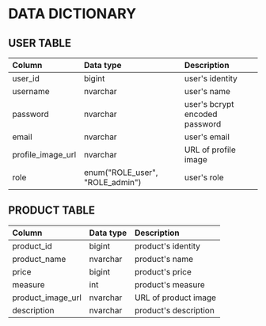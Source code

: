# DATA DICTIONARY   
## USER TABLE
| Column | Data type | Description |
|:---|:---|:---|
| user_id | bigint | user's identity |
| username | nvarchar | user's name |
| password | nvarchar | user's bcrypt encoded password|
| email | nvarchar | user's email |
| profile_image_url | nvarchar | URL of profile image |
| role | enum("ROLE_user", "ROLE_admin") | user's role |
## PRODUCT TABLE
| Column | Data type | Description |
|:---|:---|:---|
| product_id | bigint | product's identity |
| product_name | nvarchar | product's name |
| price | bigint | product's price|
| measure | int | product's measure |
| product_image_url | nvarchar | URL of product image |
| description | nvarchar | product's description |